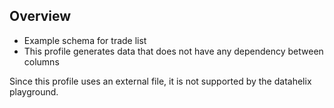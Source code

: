 ## Overview
 - Example schema for trade list
 - This profile generates data that does not have any dependency between columns

Since this profile uses an external file, it is not supported by the datahelix playground.
